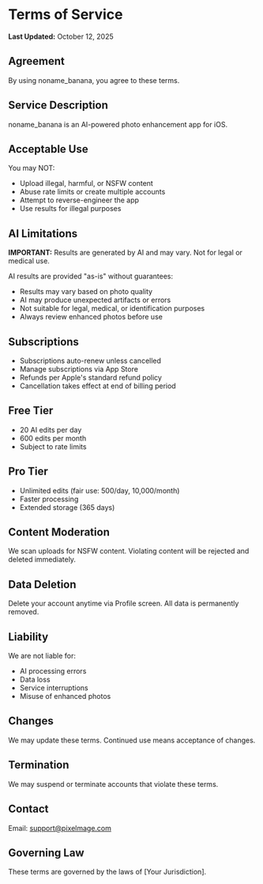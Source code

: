 # Terms of Service

**Last Updated:** October 12, 2025

## Agreement

By using noname_banana, you agree to these terms.

## Service Description

noname_banana is an AI-powered photo enhancement app for iOS.

## Acceptable Use

You may NOT:
- Upload illegal, harmful, or NSFW content
- Abuse rate limits or create multiple accounts
- Attempt to reverse-engineer the app
- Use results for illegal purposes

## AI Limitations

**IMPORTANT:** Results are generated by AI and may vary. Not for legal or medical use.

AI results are provided "as-is" without guarantees:

- Results may vary based on photo quality
- AI may produce unexpected artifacts or errors
- Not suitable for legal, medical, or identification purposes
- Always review enhanced photos before use

## Subscriptions

- Subscriptions auto-renew unless cancelled
- Manage subscriptions via App Store
- Refunds per Apple's standard refund policy
- Cancellation takes effect at end of billing period

## Free Tier

- 20 AI edits per day
- 600 edits per month
- Subject to rate limits

## Pro Tier

- Unlimited edits (fair use: 500/day, 10,000/month)
- Faster processing
- Extended storage (365 days)

## Content Moderation

We scan uploads for NSFW content. Violating content will be rejected and deleted immediately.

## Data Deletion

Delete your account anytime via Profile screen. All data is permanently removed.

## Liability

We are not liable for:
- AI processing errors
- Data loss
- Service interruptions
- Misuse of enhanced photos

## Changes

We may update these terms. Continued use means acceptance of changes.

## Termination

We may suspend or terminate accounts that violate these terms.

## Contact

Email: support@pixelmage.com

## Governing Law

These terms are governed by the laws of [Your Jurisdiction].

